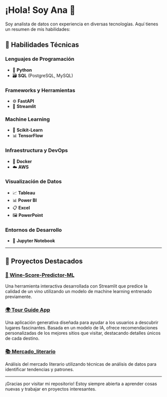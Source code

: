 # ¡Hola! Soy Ana 👋

Soy analista de datos con experiencia en diversas tecnologías. Aquí tienes un resumen de mis habilidades:

## 🚀 Habilidades Técnicas

### Lenguajes de Programación
- 🐍 **Python**
- 🗃️ **SQL** (PostgreSQL, MySQL)

### Frameworks y Herramientas
- ⚙️ **FastAPI**
- 🌟 **Streamlit**

### Machine Learning
- 🤖 **Scikit-Learn**
- 📊 **TensorFlow**

### Infraestructura y DevOps
- 🐳 **Docker**
- ☁️ **AWS**

### Visualización de Datos
- 📈 **Tableau**
- 📊 **Power BI**
- 📋 **Excel**
- 🖼️ **PowerPoint**

### Entornos de Desarrollo
- 📓 **Jupyter Notebook**

---

## 📂 Proyectos Destacados

### [🍷 Wine-Score-Predictor-ML](https://github.com/4nn-1sM/Wine-Score-Predictor-ML)
Una herramienta interactiva desarrollada con Streamlit que predice la calidad de un vino utilizando un modelo de machine learning entrenado previamente.

### [🌍 Tour Guide App](https://github.com/4nn-1sM/tour_guide)
Una aplicación generativa diseñada para ayudar a los usuarios a descubrir lugares fascinantes. Basada en un modelo de IA, ofrece recomendaciones personalizadas de los mejores sitios que visitar, destacando detalles únicos de cada destino.

### [📚 Mercado_literario](https://github.com/4nn-1sM/Mercado_literario)
Análisis del mercado literario utilizando técnicas de análisis de datos para identificar tendencias y patrones.

---

¡Gracias por visitar mi repositorio! Estoy siempre abierta a aprender cosas nuevas y trabajar en proyectos interesantes.

